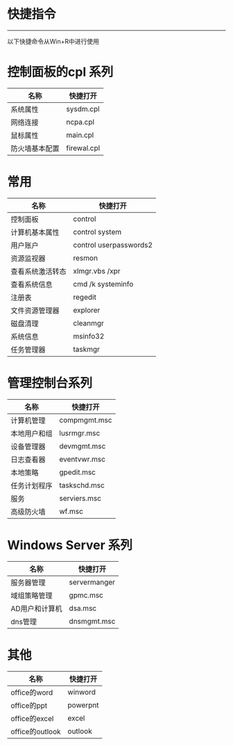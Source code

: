 # 快捷指令

------

以下快捷命令从Win+R中进行使用

# 控制面板的cpl 系列

| 名称           | 快捷打开    |
| -------------- | ----------- |
| 系统属性       | sysdm.cpl   |
| 网络连接       | ncpa.cpl    |
| 鼠标属性       | main.cpl    |
| 防火墙基本配置 | firewal.cpl |

# 常用

| 名称             | 快捷打开               |
| ---------------- | ---------------------- |
| 控制面板         | control                |
| 计算机基本属性   | control system         |
| 用户账户         | control userpasswords2 |
| 资源监视器       | resmon                 |
| 查看系统激活转态 | xlmgr.vbs /xpr         |
| 查看系统信息     | cmd /k systeminfo      |
| 注册表           | regedit                |
| 文件资源管理器   | explorer               |
| 磁盘清理         | cleanmgr               |
| 系统信息         | msinfo32               |
| 任务管理器       | taskmgr                |

# 管理控制台系列

| 名称         | 快捷打开     |
| ------------ | ------------ |
| 计算机管理   | compmgmt.msc |
| 本地用户和组 | lusrmgr.msc  |
| 设备管理器   | devmgmt.msc  |
| 日志查看器   | eventvwr.msc |
| 本地策略     | gpedit.msc   |
| 任务计划程序 | taskschd.msc |
| 服务         | serviers.msc |
| 高级防火墙   | wf.msc       |

# Windows Server 系列

| 名称           | 快捷打开     |
| -------------- | ------------ |
| 服务器管理     | servermanger |
| 域组策略管理   | gpmc.msc     |
| AD用户和计算机 | dsa.msc      |
| dns管理        | dnsmgmt.msc  |

# 其他

| 名称            | 快捷打开 |
| --------------- | -------- |
| office的word    | winword  |
| office的ppt     | powerpnt |
| office的excel   | excel    |
| office的outlook | outlook  |